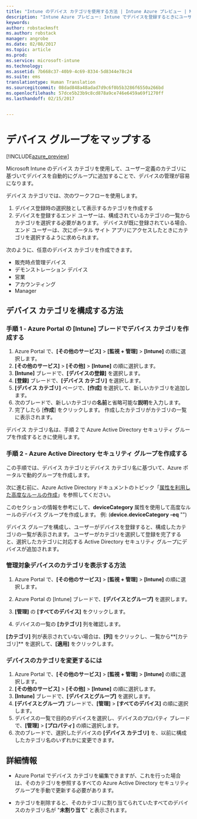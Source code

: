 ```yaml
---
title: "Intune のデバイス カテゴリを使用する方法 | Intune Azure プレビュー | Microsoft Docs"
description: "Intune Azure プレビュー: Intune でデバイスを登録するときにユーザーが選択できるデバイス カテゴリを使用する方法について説明します。"
keywords: 
author: robstackmsft
ms.author: robstack
manager: angrobe
ms.date: 02/08/2017
ms.topic: article
ms.prod: 
ms.service: microsoft-intune
ms.technology: 
ms.assetid: 7b668c37-40b9-4c69-8334-5d8344e78c24
ms.suite: ems
translationtype: Human Translation
ms.sourcegitcommit: 08dad848a48adad7d9c6f0b5b3286f6550a266bd
ms.openlocfilehash: 57dce5b23b9c8cd878a9ce746e6459a69f1270ff
ms.lasthandoff: 02/15/2017


---
```


# <a name="map-device-groups"></a>デバイス グループをマップする


[!INCLUDE[azure_preview](../includes/azure_preview.md)]

Microsoft Intune のデバイス カテゴリを使用して、ユーザー定義のカテゴリに基づいてデバイスを自動的にグループに追加することで、デバイスの管理が容易になります。

デバイス カテゴリでは、次のワークフローを使用します。
1.    デバイス登録時の選択肢として表示するカテゴリを作成する
4.    デバイスを登録するエンド ユーザーは、構成されているカテゴリの一覧からカテゴリを選択する必要があります。 デバイスが既に登録されている場合、エンド ユーザーは、次にポータル サイト アプリにアクセスしたときにカテゴリを選択するように求められます。


次のように、任意のデバイス カテゴリを作成できます。
- 販売時点管理デバイス
- デモンストレーション デバイス
- 営業
- アカウンティング
- Manager

## <a name="how-to-configure-device-categories"></a>デバイス カテゴリを構成する方法

### <a name="step-1---create-device-categories-in-the-intune-blade-of-the-azure-portal"></a>手順 1 - Azure Portal の [Intune] ブレードでデバイス カテゴリを作成する
1. Azure Portal で、**[その他のサービス]** > **[監視 + 管理]** > **[Intune]** の順に選択します。
2. **[その他のサービス]** > **[その他]** > **[Intune]** の順に選択します。
3. **[Intune]** ブレードで、**[デバイスの登録]** を選択します。
3. **[登録]** ブレードで、**[デバイス カテゴリ]** を選択します。
4. **[デバイス カテゴリ]** ページで、**[作成]** を選択して、新しいカテゴリを追加します。
5. 次のブレードで、新しいカテゴリの**名前**と省略可能な**説明**を入力します。
6. 完了したら [**作成**] をクリックします。 作成したカテゴリがカテゴリの一覧に表示されます。

デバイス カテゴリ名は、手順 2 で Azure Active Directory セキュリティ グループを作成するときに使用します。

### <a name="step-2---create-azure-active-directory-security-groups"></a>手順 2 - Azure Active Directory セキュリティ グループを作成する
この手順では、デバイス カテゴリとデバイス カテゴリ名に基づいて、Azure ポータルで動的グループを作成します。

次に進む前に、Azure Active Directory ドキュメントのトピック「[属性を利用した高度なルールの作成](https://azure.microsoft.com/documentation/articles/active-directory-accessmanagement-groups-with-advanced-rules/#using-attributes-to-create-rules-for-device-objects)」を参照してください。 

このセクションの情報を参考にして、**deviceCategory** 属性を使用して高度なルールのデバイス グループを作成します。 例: (**device.deviceCategory -eq** "*<the device category name you got from the Intune portal>*")

デバイス グループを構成し、ユーザーがデバイスを登録すると、構成したカテゴリの一覧が表示されます。 ユーザーがカテゴリを選択して登録を完了すると、選択したカテゴリに対応する Active Directory セキュリティ グループにデバイスが追加されます。

### <a name="how-to-view-the-categories-of-devices-you-manage"></a>管理対象デバイスのカテゴリを表示する方法

1.    Azure Portal で、**[その他のサービス]** > **[監視 + 管理]** > **[Intune]** の順に選択します。

2. Azure Portal の [Intune] ブレードで、**[デバイスとグループ]** を選択します。

3.    **[管理]** の **[すべてのデバイス]** をクリックします。

4.    デバイスの一覧の **[カテゴリ]** 列を確認します。

**[カテゴリ]** 列が表示されていない場合は、**[列]** をクリックし、一覧から**[カテゴリ]** を選択して、**[適用]** をクリックします。

### <a name="to-change-the-category-of-a-device"></a>デバイスのカテゴリを変更するには

1. Azure Portal で、**[その他のサービス]** > **[監視 + 管理]** > **[Intune]** の順に選択します。
2. **[その他のサービス]** > **[その他]** > **[Intune]** の順に選択します。
3. **[Intune]** ブレードで、**[デバイスとグループ]** を選択します。
4. **[デバイスとグループ]** ブレードで、**[管理]** > **[すべてのデバイス]** の順に選択します。
5. デバイスの一覧で目的のデバイスを選択し、デバイスのプロパティ ブレードで、**[管理]** > **[プロパティ]** の順に選択します。
6. 次のブレードで、選択したデバイスの **[デバイス カテゴリ]** を、以前に構成したカテゴリ名のいずれかに変更できます。



## <a name="further-information"></a>詳細情報
- Azure Portal でデバイス カテゴリを編集できますが、これを行った場合は、そのカテゴリを参照するすべての Azure Active Directory セキュリティ グループを手動で更新する必要があります。

- カテゴリを削除すると、そのカテゴリに割り当てられていたすべてのデバイスのカテゴリ名が "**未割り当て**" と表示されます。



